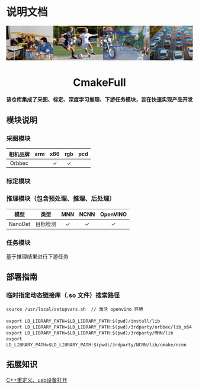 # 说明文档

<div align="center">

<img src="docs/imgs/Title.jpg" />

# CmakeFull
**该仓库集成了采图、标定、深度学习推理、下游任务模块，旨在快速实现产品开发**

</div>


## 模块说明

### 采图模块

| 相机品牌 | arm | x86 | rgb | pcd |
| :--------: | :-----: | :-----: | :------: | :------: |
| Orbbec |  | &check; | &check;  |   |

### 标定模块

### 推理模块（包含预处理、推理、后处理）

| 模型 | 类型 | MNN | NCNN  | OpenVINO |
| :--------: | :-----: | :-----: | :------: | :------: |
| NanoDet | 目标检测 | &check; | &check; | &check; |

### 任务模块

基于推理结果进行下游任务

## 部署指南

### 临时指定动态链接库（.so 文件）搜索路径

```
source /usr/local/setupvars.sh  // 激活 openvino 环境

export LD_LIBRARY_PATH=$LD_LIBRARY_PATH:$(pwd)/install/lib
export LD_LIBRARY_PATH=$LD_LIBRARY_PATH:$(pwd)/3rdparty/orbbec/lib_x64
export LD_LIBRARY_PATH=$LD_LIBRARY_PATH:$(pwd)/3rdparty/MNN/lib
export LD_LIBRARY_PATH=$LD_LIBRARY_PATH:$(pwd)/3rdparty/NCNN/lib/cmake/ncnn
```


## 拓展知识

[C++重定义、usb设备打开](docs/utils.md)

